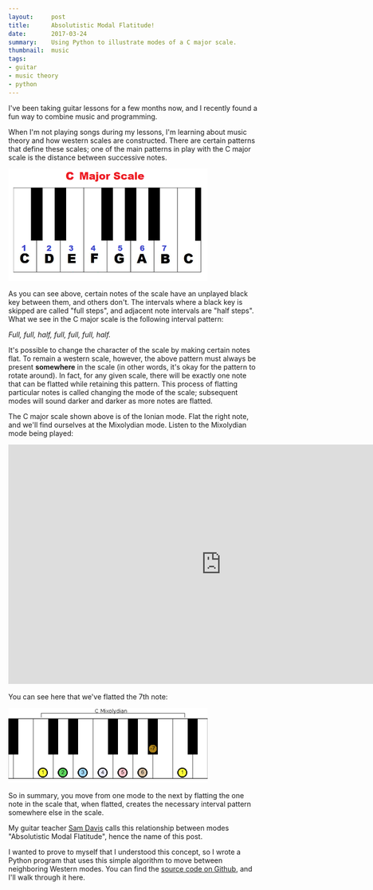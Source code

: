 ```yaml
---
layout:     post
title:      Absolutistic Modal Flatitude!
date:       2017-03-24
summary:    Using Python to illustrate modes of a C major scale.
thumbnail:  music
tags:
- guitar
- music theory
- python
---
```


I've been taking guitar lessons for a few months now, and I recently found a fun way to combine music and programming.

When I'm not playing songs during my lessons, I'm learning about music theory and how western scales are constructed. There are certain patterns that define these scales; one of the main patterns in play with the C major scale is the distance between successive notes.

<img src="/assets/img/amf/c-major-scale.png" style="width:400px;">

As you can see above, certain notes of the scale have an unplayed black key between them, and others don't. The intervals where a black key is skipped are called "full steps", and adjacent note intervals are "half steps". What we see in the C major scale is the following interval pattern:

*Full, full, half, full, full, full, half.*

It's possible to change the character of the scale by making certain notes flat. To remain a western scale, however, the above pattern must always be present **somewhere** in the scale (in other words, it's okay for the pattern to rotate around). In fact, for any given scale, there will be exactly one note that can be flatted while retaining this pattern. This process of flatting particular notes is called changing the mode of the scale; subsequent modes will sound darker and darker as more notes are flatted.

The C major scale shown above is of the Ionian mode. Flat the right note, and we'll find ourselves at the Mixolydian mode. Listen to the Mixolydian mode being played:

<iframe width="854" height="480" src="https://www.youtube.com/embed/7ifPnSCGvYQ?start=256" frameborder="0" allowfullscreen></iframe>

You can see here that we've flatted the 7th note:

<img src="/assets/img/amf/mixolydian_keyscale.png" style="width:400px;">


So in summary, you move from one mode to the next by flatting the one note in the scale that, when flatted, creates the necessary interval pattern somewhere else in the scale.

My guitar teacher [Sam Davis](http://samdavis.com) calls this relationship between modes "Absolutistic Modal Flatitude", hence the name of this post.

I wanted to prove to myself that I understood this concept, so I wrote a Python program that uses this simple algorithm to move between neighboring Western modes. You can find the [source code on Github](https://github.com/rjw245/absolutistic-modal-flatitude), and I'll walk through it here.